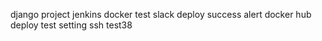 django project jenkins docker test
slack deploy success alert
docker hub deploy test setting
ssh test38
